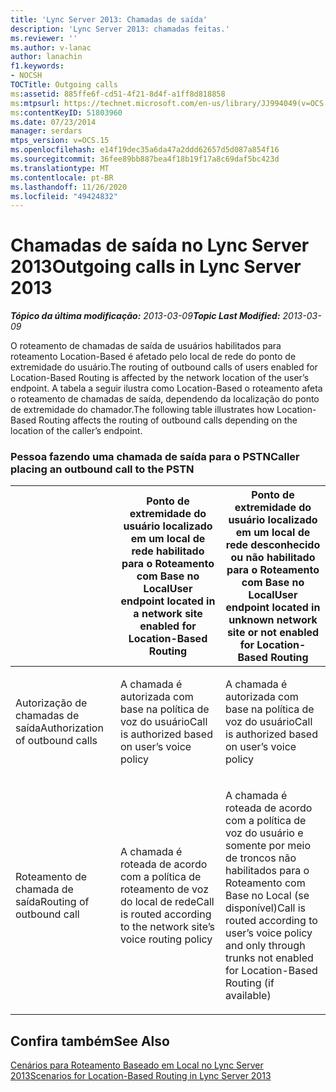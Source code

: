 ```yaml
---
title: 'Lync Server 2013: Chamadas de saída'
description: 'Lync Server 2013: chamadas feitas.'
ms.reviewer: ''
ms.author: v-lanac
author: lanachin
f1.keywords:
- NOCSH
TOCTitle: Outgoing calls
ms:assetid: 885ffe6f-cd51-4f21-8d4f-a1ff8d818858
ms:mtpsurl: https://technet.microsoft.com/en-us/library/JJ994049(v=OCS.15)
ms:contentKeyID: 51803960
ms.date: 07/23/2014
manager: serdars
mtps_version: v=OCS.15
ms.openlocfilehash: e14f19dec35a6da47a2ddd62657d5d087a854f16
ms.sourcegitcommit: 36fee89bb887bea4f18b19f17a8c69daf5bc423d
ms.translationtype: MT
ms.contentlocale: pt-BR
ms.lasthandoff: 11/26/2020
ms.locfileid: "49424832"
---
```

# <a name="outgoing-calls-in-lync-server-2013"></a><span data-ttu-id="32c23-103">Chamadas de saída no Lync Server 2013</span><span class="sxs-lookup"><span data-stu-id="32c23-103">Outgoing calls in Lync Server 2013</span></span>

<div data-xmlns="http://www.w3.org/1999/xhtml">

<div class="topic" data-xmlns="http://www.w3.org/1999/xhtml" data-msxsl="urn:schemas-microsoft-com:xslt" data-cs="https://msdn.microsoft.com/">

<div data-asp="https://msdn2.microsoft.com/asp">



</div>

<div id="mainSection">

<div id="mainBody"><span data-ttu-id="32c23-104">

<span> </span></span><span class="sxs-lookup"><span data-stu-id="32c23-104">

<span> </span></span></span>

<span data-ttu-id="32c23-105">_**Tópico da última modificação:** 2013-03-09_</span><span class="sxs-lookup"><span data-stu-id="32c23-105">_**Topic Last Modified:** 2013-03-09_</span></span>

<span data-ttu-id="32c23-106">O roteamento de chamadas de saída de usuários habilitados para roteamento Location-Based é afetado pelo local de rede do ponto de extremidade do usuário.</span><span class="sxs-lookup"><span data-stu-id="32c23-106">The routing of outbound calls of users enabled for Location-Based Routing is affected by the network location of the user’s endpoint.</span></span> <span data-ttu-id="32c23-107">A tabela a seguir ilustra como Location-Based o roteamento afeta o roteamento de chamadas de saída, dependendo da localização do ponto de extremidade do chamador.</span><span class="sxs-lookup"><span data-stu-id="32c23-107">The following table illustrates how Location-Based Routing affects the routing of outbound calls depending on the location of the caller’s endpoint.</span></span>

### <a name="caller-placing-an-outbound-call-to-the-pstn"></a><span data-ttu-id="32c23-108">Pessoa fazendo uma chamada de saída para o PSTN</span><span class="sxs-lookup"><span data-stu-id="32c23-108">Caller placing an outbound call to the PSTN</span></span>

<table>
<colgroup>
<col style="width: 33%" />
<col style="width: 33%" />
<col style="width: 33%" />
</colgroup>
<thead>
<tr class="header">
<th></th>
<th><span data-ttu-id="32c23-109">Ponto de extremidade do usuário localizado em um local de rede habilitado para o Roteamento com Base no Local</span><span class="sxs-lookup"><span data-stu-id="32c23-109">User endpoint located in a network site enabled for Location-Based Routing</span></span></th>
<th><span data-ttu-id="32c23-110">Ponto de extremidade do usuário localizado em um local de rede desconhecido ou não habilitado para o Roteamento com Base no Local</span><span class="sxs-lookup"><span data-stu-id="32c23-110">User endpoint located in unknown network site or not enabled for Location-Based Routing</span></span></th>
</tr>
</thead>
<tbody>
<tr class="odd">
<td><p><span data-ttu-id="32c23-111">Autorização de chamadas de saída</span><span class="sxs-lookup"><span data-stu-id="32c23-111">Authorization of outbound calls</span></span></p></td>
<td><p><span data-ttu-id="32c23-112">A chamada é autorizada com base na política de voz do usuário</span><span class="sxs-lookup"><span data-stu-id="32c23-112">Call is authorized based on user’s voice policy</span></span></p></td>
<td><p><span data-ttu-id="32c23-113">A chamada é autorizada com base na política de voz do usuário</span><span class="sxs-lookup"><span data-stu-id="32c23-113">Call is authorized based on user’s voice policy</span></span></p></td>
</tr>
<tr class="even">
<td><p><span data-ttu-id="32c23-114">Roteamento de chamada de saída</span><span class="sxs-lookup"><span data-stu-id="32c23-114">Routing of outbound call</span></span></p></td>
<td><p><span data-ttu-id="32c23-115">A chamada é roteada de acordo com a política de roteamento de voz do local de rede</span><span class="sxs-lookup"><span data-stu-id="32c23-115">Call is routed according to the network site’s voice routing policy</span></span></p></td>
<td><p><span data-ttu-id="32c23-116">A chamada é roteada de acordo com a política de voz do usuário e somente por meio de troncos não habilitados para o Roteamento com Base no Local (se disponível)</span><span class="sxs-lookup"><span data-stu-id="32c23-116">Call is routed according to user’s voice policy and only through trunks not enabled for Location-Based Routing (if available)</span></span></p></td>
</tr>
</tbody>
</table>


<div>

## <a name="see-also"></a><span data-ttu-id="32c23-117">Confira também</span><span class="sxs-lookup"><span data-stu-id="32c23-117">See Also</span></span>


[<span data-ttu-id="32c23-118">Cenários para Roteamento Baseado em Local no Lync Server 2013</span><span class="sxs-lookup"><span data-stu-id="32c23-118">Scenarios for Location-Based Routing in Lync Server 2013</span></span>](lync-server-2013-scenarios-for-location-based-routing.md)  
  

<span data-ttu-id="32c23-119"></div>

</div>

<span> </span>

</div>

</div>

</span><span class="sxs-lookup"><span data-stu-id="32c23-119"></div>

</div>

<span> </span>

</div>

</div>

</span></span></div>

